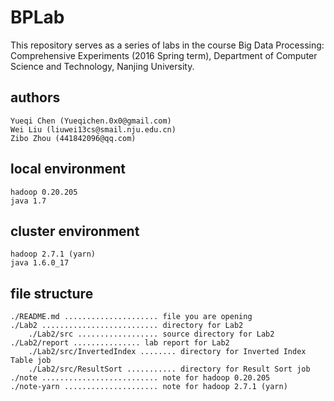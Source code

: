 # BPLab
This repository serves as a series of labs in the course Big Data Processing: Comprehensive Experiments (2016 Spring term), Department of Computer Science and Technology, Nanjing University.

## authors
    Yueqi Chen (Yueqichen.0x0@gmail.com)
    Wei Liu (liuwei13cs@smail.nju.edu.cn)
    Zibo Zhou (441842096@qq.com)

## local environment
    hadoop 0.20.205
    java 1.7

## cluster environment
    hadoop 2.7.1 (yarn)
    java 1.6.0_17

## file structure
    ./README.md ..................... file you are opening
    ./Lab2 .......................... directory for Lab2
    	./Lab2/src .................. source directory for Lab2
	./Lab2/report ............... lab report for Lab2
	    ./Lab2/src/InvertedIndex ........ directory for Inverted Index Table job
	    ./Lab2/src/ResultSort ........... directory for Result Sort job
    ./note .......................... note for hadoop 0.20.205
    ./note-yarn ..................... note for hadoop 2.7.1 (yarn)

